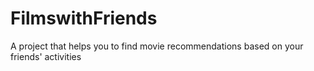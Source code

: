 # FilmswithFriends
A project that helps you to find movie recommendations based on your friends' activities

